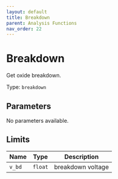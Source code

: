 ```yaml
---
layout: default
title: Breakdown
parent: Analysis Functions
nav_order: 22
---
```


# Breakdown

Get oxide breakdown.

Type: `breakdown`

## Parameters

No parameters available.

## Limits

| Name | Type | Description |
|------|------|-------------|
|`v_bd` | `float` | breakdown voltage |
